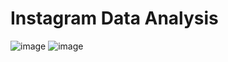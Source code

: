 # Instagram Data Analysis  
![image](https://user-images.githubusercontent.com/67740644/123454718-82ee5900-d5fe-11eb-8562-8e4cb5ddeceb.png)  ![image](https://user-images.githubusercontent.com/67740644/123454970-c6e15e00-d5fe-11eb-93b7-02c16ea2cc59.png)


